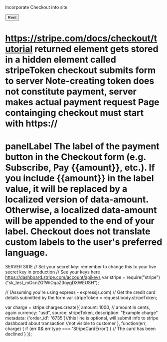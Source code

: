 Incorporate Checkout into site
<script src="https://checkout.stripe.com/checkout.js"></script>

<button id="customButton">Rent</button>

<script>
  var handler = StripeCheckout.configure({
    key: 'pk_test_g30q1NSYR71zAPQs8yu4LVGS',
    image: '/img/documentation/checkout/marketplace.png',
    locale: 'auto',
    token: function(token) {
      // You can access the token ID with `token.id`.
      // Get the token ID to your server-side code for use.
    }
  });

  $('#customButton').on('click', function(e) {
    // Open Checkout with further options:
    handler.open({
      name: 'share-anything',
      description: '2 widgets',
      amount: 2000
    });
    e.preventDefault();
  });

  // Close Checkout on page navigation:
  $(window).on('popstate', function() {
    handler.close();
  });
</script>
https://stripe.com/docs/checkout/tutorial
returned element gets stored in a hidden element called stripeToken
checkout submits form to server
Note-creating token does not constitute payment, server makes actual payment request
Page containging checkout must start with https://
======================================================================
panelLabel  The label of the payment button in the Checkout form (e.g. Subscribe, Pay {{amount}}, etc.). If you include {{amount}} in the label value, it will be replaced by a localized version of data-amount. Otherwise, a localized data-amount will be appended to the end of your label. Checkout does not translate custom labels to the user's preferred language.
============================================================================================
SERVER SIDE
// Set your secret key: remember to change this to your live secret key in production
// See your keys here https://dashboard.stripe.com/account/apikeys
var stripe = require("stripe")("sk_test_mOcnZGfWiOqaZ3oygDXWEUSH");

// (Assuming you're using express - expressjs.com)
// Get the credit card details submitted by the form
var stripeToken = request.body.stripeToken;

var charge = stripe.charges.create({
  amount: 1000, // amount in cents, again
  currency: "usd",
  source: stripeToken,
  description: "Example charge"
  metadata: {'order_id': '6735'}//this line is optional, will submit info to stripe dashboard about transaction
                                //not visible to customer
}, function(err, charge) {
  if (err && err.type === 'StripeCardError') {
    // The card has been declined
  }
});

